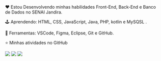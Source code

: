 

  
❤️ Estou Desenvolvendo minhas habilidades Front-End, Back-End e Banco de Dados no SENAI Jandira.

🕹️ Aprendendo: HTML, CSS, JavaScript, Java, PHP, kotlin e MySQSL .

💼 Ferramentas: VSCode, Figma, Eclipse, Git e GitHub.

⭐ Minhas atividades no GitHub

 
  <a href = "https://mail.google.com/mail/u/0/?tab=rm&ogbl#inbox"><img src="https://img.shields.io/badge/-Gmail-%23333?style=for-the-badge&logo=gmail&logoColor=white" target="_blank"></a>
  <a href="https://www.linkedin.com/in/maria-fernanda-239307226/" target="_blank"><img src="https://img.shields.io/badge/-LinkedIn-%230077B5?style=for-the-badge&logo=linkedin&logoColor=white" target="_blank"></a> 
  <a href="https://www.instagram.com/ma.fefe_/" target="_blank"><img src="https://img.shields.io/badge/-Instagram-%23E4405F?style=for-the-badge&logo=instagram&logoColor=white" target="_blank"></a>

